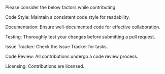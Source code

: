 Please consider the below factors while contributing


Code Style:
Maintain a consistent code style for readability.


Documentation:
Ensure well-documented code for effective collaboration.


Testing:
Thoroughly test your changes before submitting a pull request.


Issue Tracker:
Check the Issue Tracker for tasks.


Code Review:
All contributions undergo a code review process.


Licensing:
Contributions are licensed.
